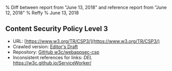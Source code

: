 % Diff between report from "June 13, 2018" and reference report from "June 12, 2018"
% Reffy
% June 13, 2018

## Content Security Policy Level 3

- URL: [https://www.w3.org/TR/CSP3/](https://www.w3.org/TR/CSP3/)
- Crawled version: [Editor's Draft](https://w3c.github.io/webappsec-csp/)
- Repository: [GitHub w3c/webappsec-csp](https://github.com/w3c/webappsec-csp)
- Inconsistent references for links: *DEL* https://w3c.github.io/ServiceWorker/


